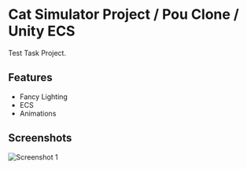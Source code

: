 # Cat Simulator Project / Pou Clone / Unity ECS
Test Task Project.

## Features
- Fancy Lighting
- ECS
- Animations

## Screenshots

![Screenshot 1](https://raw.githubusercontent.com/cyberfrogg/CatSimulator-PouClone-UnityEcs/feature/mainfeature/Screenshots/screenshot_1.png)

